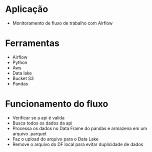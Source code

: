 # Aplicação
- Monitoramento de fluxo de trabalho com Airflow

# Ferramentas
- Airflow
- Python
- Aws
- Data lake
- Bucket S3
- Pandas

# Funcionamento do fluxo
- Verificar se a api é valida
- Busca todos os dados da api
- Processa os dados no Data Frame do pandas e armazena em um arquivo .parquet
- Faz o upload do arquivo para o Data Lake
- Remove o arquivo do DF local para evitar duplicidade de dados